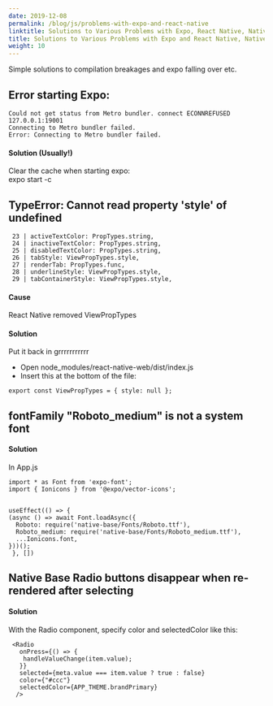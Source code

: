 ```yaml
---
date: 2019-12-08
permalink: /blog/js/problems-with-expo-and-react-native
linktitle: Solutions to Various Problems with Expo, React Native, Native Base etc
title: Solutions to Various Problems with Expo and React Native, Native Base etc
weight: 10
---
```



Simple solutions to compilation breakages and expo falling over etc.

## Error starting Expo:

```
Could not get status from Metro bundler. connect ECONNREFUSED 127.0.0.1:19001
Connecting to Metro bundler failed.
Error: Connecting to Metro bundler failed.
```

#### Solution (Usually!)

Clear the cache when starting expo:<br />
expo start -c  


## TypeError: Cannot read property 'style' of undefined

```
 23 | activeTextColor: PropTypes.string,
 24 | inactiveTextColor: PropTypes.string,
 25 | disabledTextColor: PropTypes.string,
 26 | tabStyle: ViewPropTypes.style,
 27 | renderTab: PropTypes.func,
 28 | underlineStyle: ViewPropTypes.style,
 29 | tabContainerStyle: ViewPropTypes.style,
```

#### Cause
React Native removed ViewPropTypes

#### Solution

Put it back in grrrrrrrrrrr
- Open node_modules/react-native-web/dist/index.js
- Insert this at the bottom of the file:
```
export const ViewPropTypes = { style: null };
```

## fontFamily "Roboto_medium" is not a system font

#### Solution
In App.js
```
import * as Font from 'expo-font';
import { Ionicons } from '@expo/vector-icons';


useEffect(() => {
(async () => await Font.loadAsync({
  Roboto: require('native-base/Fonts/Roboto.ttf'),
  Roboto_medium: require('native-base/Fonts/Roboto_medium.ttf'),
  ...Ionicons.font,
}))();
 }, [])
 ```


## Native Base Radio buttons disappear when re-rendered after selecting

#### Solution
With the Radio component, specify color and selectedColor like this:
```
 <Radio
   onPress={() => {
    handleValueChange(item.value);
   }}
   selected={meta.value === item.value ? true : false}
   color={"#ccc"}
   selectedColor={APP_THEME.brandPrimary}
  />
```
